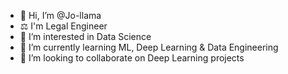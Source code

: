 - 👋 Hi, I’m @Jo-llama
- ⚖  I'm Legal Engineer
- 👀 I’m interested in Data Science
- 🌱 I’m currently learning ML, Deep Learning & Data Engineering
- 💞️ I’m looking to collaborate on Deep Learning projects

<!---
Jo-llama/Jo-llama is a ✨ special ✨ repository because its `README.md` (this file) appears on your GitHub profile.
You can click the Preview link to take a look at your changes.
--->
